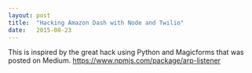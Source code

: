 ```yaml
---
layout: post
title:  "Hacking Amazon Dash with Node and Twilio"
date:   2015-08-23
---
```


This is inspired by the great hack using Python and Magicforms that was posted on Medium.
https://www.npmjs.com/package/arp-listener
